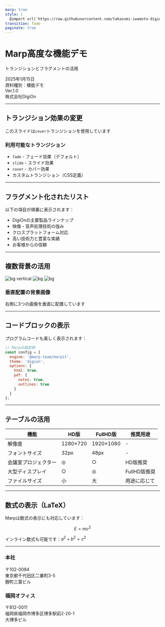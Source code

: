```yaml
---
marp: true
style: |
  @import url('https://raw.githubusercontent.com/takasumi-iwamoto-digion/marp-digion-template/main/assets/marp-custom-fixed.css');
transition: fade
paginate: true
---
```


<!-- _class: title -->
<!-- _paginate: false -->

# Marp高度な機能デモ
トランジションとフラグメントの活用

<div class="date">2025年1月15日</div>
<div class="info">資料種別：機能デモ</div>
<div class="version">Ver.1.0</div>
<div class="company">株式会社DigiOn</div>

<!--
このプレゼンテーションでは、
Marpの高度な機能を実際に体験できます。
pキーでプレゼンタービューを開いてみてください。
-->

---

<!-- transition: cover -->

## トランジション効果の変更

このスライドは`cover`トランジションを使用しています

### 利用可能なトランジション

* `fade` - フェード効果（デフォルト）
* `slide` - スライド効果
* `cover` - カバー効果
* カスタムトランジション（CSS定義）

<!--
トランジションはスライドごとに
変更することができます。
適切に使い分けることで、
プレゼンテーションに動きを加えられます。
-->

---

<!-- transition: slide -->

## フラグメント化されたリスト

以下の項目が順番に表示されます：

* DigiOnの主要製品ラインナップ
* 映像・音声処理技術の強み
* クロスプラットフォーム対応
* 高い技術力と豊富な実績
* お客様からの信頼

<!--
フラグメント機能により、
話の流れに合わせて
情報を段階的に開示できます。
クリックまたはスペースキーで進めてください。
-->

---

## 複数背景の活用

![bg vertical](https://fakeimg.pl/800x600/0288d1/fff/?text=DigiOn)
![bg](https://fakeimg.pl/800x600/02669d/fff/?text=Technology)
![bg](https://fakeimg.pl/800x600/67b8e3/fff/?text=Innovation)

### 垂直配置の背景画像

右側に3つの画像を垂直に配置しています

<!--
複数の背景画像を組み合わせることで、
視覚的に印象的なスライドを作成できます。
-->

---

## コードブロックの表示

プログラムコードも美しく表示されます：

```javascript
// Marpの設定例
const config = {
  engine: '@marp-team/marpit',
  theme: 'digion',
  options: {
    html: true,
    pdf: {
      notes: true,
      outlines: true
    }
  }
};
```

<!--
コードブロックは自動的に
シンタックスハイライトされ、
技術プレゼンテーションに最適です。
-->

---

## テーブルの活用

| 機能 | HD版 | FullHD版 | 推奨用途 |
|------|------|----------|----------|
| 解像度 | 1280×720 | 1920×1080 | - |
| フォントサイズ | 32px | 48px | - |
| 会議室プロジェクター | ◎ | ○ | HD版推奨 |
| 大型ディスプレイ | ○ | ◎ | FullHD版推奨 |
| ファイルサイズ | 小 | 大 | 用途に応じて |

<!--
テーブルも見やすくスタイリングされ、
比較データの表示に便利です。
-->

---

## 数式の表示（LaTeX）

Marpは数式の表示にも対応しています：

$$
E = mc^2
$$

インライン数式も可能です：$a^2 + b^2 = c^2$

<!--
技術文書や学術プレゼンテーションで
数式を美しく表示できます。
-->

---

<!-- _class: end -->
<!-- _paginate: false -->

<div class="addresses">
  <div class="address">
    <h3>本社</h3>
    〒102-0084<br>
    東京都千代田区二番町3-5<br>
    麹町三葉ビル
  </div>
  <div class="address">
    <h3>福岡オフィス</h3>
    〒812-0011<br>
    福岡県福岡市博多区博多駅前2-20-1<br>
    大博多ビル
  </div>
</div>